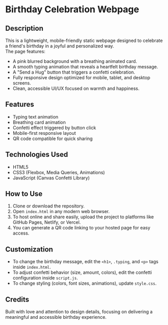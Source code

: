 # Birthday Celebration Webpage

## Description
This is a lightweight, mobile-friendly static webpage designed to celebrate a friend's birthday in a joyful and personalized way.  
The page features:
- A pink blurred background with a breathing animated card.
- A smooth typing animation that reveals a heartfelt birthday message.
- A "Send a Hug" button that triggers a confetti celebration.
- Fully responsive design optimized for mobile, tablet, and desktop screens.
- Clean, accessible UI/UX focused on warmth and happiness.

## Features
- Typing text animation
- Breathing card animation
- Confetti effect triggered by button click
- Mobile-first responsive layout
- QR code compatible for quick sharing

## Technologies Used
- HTML5
- CSS3 (Flexbox, Media Queries, Animations)
- JavaScript (Canvas Confetti Library)

## How to Use
1. Clone or download the repository.
2. Open `index.html` in any modern web browser.
3. To host online and share easily, upload the project to platforms like GitHub Pages, Netlify, or Vercel.
4. You can generate a QR code linking to your hosted page for easy access.

## Customization
- To change the birthday message, edit the `<h1>`, `.typing`, and `<p>` tags inside `index.html`.
- To adjust confetti behavior (size, amount, colors), edit the confetti configuration inside `script.js`.
- To change styling (colors, font sizes, animations), update `style.css`.

## Credits
Built with love and attention to design details, focusing on delivering a meaningful and accessible birthday experience.
